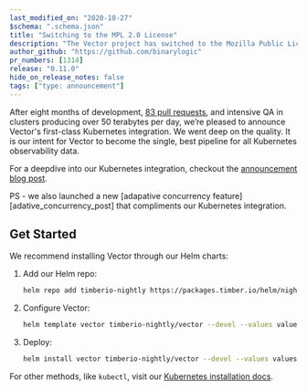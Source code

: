 ```yaml
---
last_modified_on: "2020-10-27"
$schema: ".schema.json"
title: "Switching to the MPL 2.0 License"
description: "The Vector project has switched to the Mozilla Public License 2.0"
author_github: "https://github.com/binarylogic"
pr_numbers: [1314]
release: "0.11.0"
hide_on_release_notes: false
tags: ["type: announcement"]
---
```


After eight months of development, [83 pull requests][kubernetes_pull_requests],
and intensive QA in clusters producing over 50 terabytes per day, we’re pleased
to announce Vector's first-class Kubernetes integration. We went deep on
the quality. It is our intent for Vector to become the single, best pipeline for
all Kubernetes observability data.

For a deepdive into our Kubernetes integration, checkout the
[announcement blog post][announcement_post].

PS - we also launched a new [adapative concurrency feature][adative_concurrency_post]
that compliments our Kubernetes integration.

## Get Started

We recommend installing Vector through our Helm charts:

1. Add our Helm repo:

   ```bash
   helm repo add timberio-nightly https://packages.timber.io/helm/nightly
   ```

2. Configure Vector:

   ```bash
   helm template vector timberio-nightly/vector --devel --values values.yaml --namespace vector
   ```

3. Deploy:

   ```bash
   helm install vector timberio-nightly/vector --devel --values values.yaml --namespace vector --create-namespace
   ```

For other methods, like `kubectl`, visit our
[Kubernetes installation docs][installation_docs].

[announcement_post]: TODO
[installation_docs]: TODO
[kubernetes_pull_requests]: TODO

